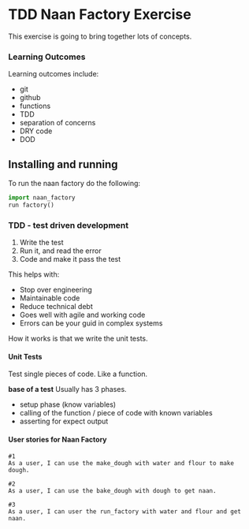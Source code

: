 # TDD Naan Factory Exercise 

This exercise is going to bring together lots of concepts.

### Learning Outcomes

Learning outcomes include:

- git
- github
- functions
- TDD
- separation of concerns
- DRY code
- DOD

## Installing and running

To run the naan factory do the following:

```python
import naan_factory
run factory()
```

### TDD - test driven development

1. Write the test
2. Run it, and read the error
3. Code and make it pass the test

This helps with:

- Stop over engineering
- Maintainable code
- Reduce technical debt
- Goes well with agile and working code
- Errors can be your guid in complex systems

How it works is that we write the unit tests.

#### Unit Tests

Test single pieces of code. Like a function.

**base of a test**
Usually has 3 phases.
- setup phase (know variables)
- calling of the function / piece of code with known variables
- asserting for expect output

#### User stories for Naan Factory
```
#1
As a user, I can use the make_dough with water and flour to make dough.

#2
As a user, I can use the bake_dough with dough to get naan.

#3
As a user, I can user the run_factory with water and flour and get naan.
```


